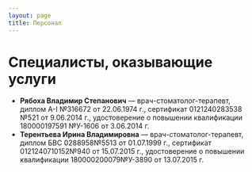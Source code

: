 ```yaml
---
layout: page
title: Персонал
---
```


# Специалисты, оказывающие услуги

- **Рябоха Владимир Степанович** — врач-стоматолог-терапевт,
  диплом A-I №316672 от 22.06.1974 г.,
  сертификат 0121240283538 №521 от 9.06.2014 г.,
  удостоверение о повышении квалификации 180000197591 №У-1606 от 3.06.2014 г.
- **Терентьева Ирина Владимировна** — врач-стоматолог-терапевт,
  диплом БВС 0288958№5513 от 01.07.1999 г.,
  сертификат 0121240710152№940 от 15.07.2015 г.,
  удостоверение о повышении квалификации 180000200079№У-3890 от 13.07.2015 г.
